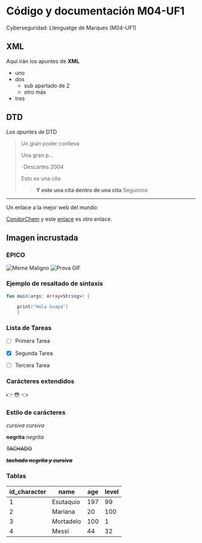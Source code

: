 # Código y documentación M04-UF1
Cyberseguridad: Llenguatge de Marques (M04-UF1)

## XML
Aquí irán los apuntes de **XML**

* uno
* dos
	* sub apartado de 2
	* otro más
* tres

## DTD
Los _apuntes de_ DTD

> Un gran poder conlleva 
>
> Una gran p...
>
> -Descartes 2004
>
> Esto es una cita
>> **Y esto una cita dentro de una cita**
> Seguimos

---

Un enlace a la mejor web del mundo:

[CondorChem](https://condorchem.com)
y este [enlace](https://enti.cat) es otro enlace.

## Imagen incrustada
### EPICO

![Meme Maligno](https://i.kym-cdn.com/entries/icons/original/000/039/761/nerdfacecover.jpg)
![Prova GIF](https://media.tenor.com/5pPyel1fDSEAAAAC/nosacrifice-sjw.gif)

### Ejemplo de resaltado de sintaxis

```kotlin
fun main(args: Array<String>) {

	print("Hola Guapa")
	}
```
### Lista de Tareas

- [ ] Primera Tarea
- [x] Segunda Tarea
- [ ] Tercera Tarea


### Carácteres extendidos

:point_right: :flushed: :point_left:

### Estilo de carácteres

*cursiva* _cursiva_

**negrita** _negrita_

~~TACHADO~~

~~***tachado negrita y cursiva***~~

### Tablas

| id_character | name | age| level |
| --- | --- | --- | --- |
| 1 | Esutaquio | 197 | 99 |
| 2 | Mariana | 20 | 100 |
| 3 | Mortadelo | 100 | 1 |
| 4 | Messi | 44 | 32 |
